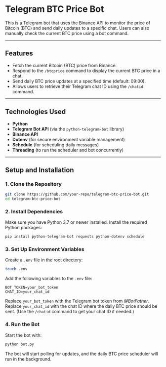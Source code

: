# **Telegram BTC Price Bot**

This is a Telegram bot that uses the Binance API to monitor the price of Bitcoin (BTC) and send daily updates to a specific chat. Users can also manually check the current BTC price using a bot command.

---

## **Features**
- Fetch the current Bitcoin (BTC) price from Binance.
- Respond to the `/btcprice` command to display the current BTC price in a chat.
- Send daily BTC price updates at a specified time (default: 09:00).
- Allows users to retrieve their Telegram chat ID using the `/chatid` command.
---

## **Technologies Used**
- **Python**
- **Telegram Bot API** (via the `python-telegram-bot` library)
- **Binance API**
- **Dotenv** (for secure environment variable management)
- **Schedule** (for scheduling daily messages)
- **Threading** (to run the scheduler and bot concurrently)

---

## **Setup and Installation**

### **1. Clone the Repository**
```bash
git clone https://github.com/your-repo/telegram-btc-price-bot.git
cd telegram-btc-price-bot
```
### **2. Install Dependencies**
Make sure you have Python 3.7 or newer installed. Install the required Python packages:
```bash
pip install python-telegram-bot requests python-dotenv schedule
```
### **3. Set Up Environment Variables**
Create a `.env` file in the root directory:
```bash
touch .env
``` 
Add the following variables to the `.env` file:
```env
BOT_TOKEN=your_bot_token
CHAT_ID=your_chat_id
```
Replace `your_bot_token` with the Telegram bot token from *@BotFather*.
Replace `your_chat_id` with the chat ID where the daily BTC price should be sent. (Use the `/chatid` command to get your chat ID if needed.)

### **4. Run the Bot**
Start the bot with:

```bash
python bot.py
```
The bot will start polling for updates, and the daily BTC price scheduler will run in the background.


